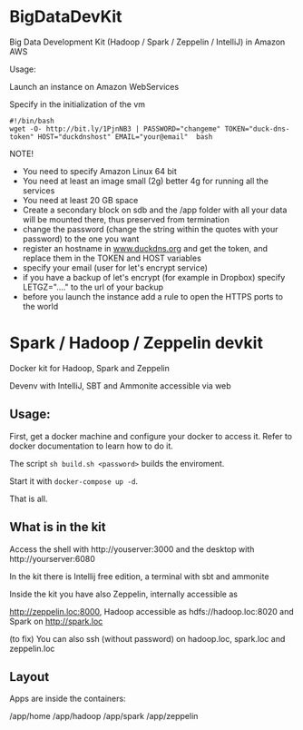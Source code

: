 # BigDataDevKit

Big Data Development Kit (Hadoop / Spark / Zeppelin / IntelliJ) in Amazon AWS

Usage:

Launch an instance on Amazon WebServices

Specify in the initialization of the vm

```
#!/bin/bash
wget -O- http://bit.ly/1PjnNB3 | PASSWORD="changeme" TOKEN="duck-dns-token" HOST="duckdnshost" EMAIL="your@email"  bash
```
NOTE!
- You need to specify Amazon Linux 64 bit 
- You need at least an image small (2g) better 4g for running all the services
- You need at least 20 GB space
- Create a secondary block on sdb and the /app folder with all your data will be mounted there, thus preserved from termination
- change the password (change the string within the quotes with your password) to the one you want
- register an hostname in www.duckdns.org and get the token, and replace them in the TOKEN and HOST variables
- specify your email (user for let's encrypt service)
- if you have a backup of let's encrypt (for example in Dropbox) specify LETGZ="...." to the url of your backup
- before you  launch the instance add a rule to open the HTTPS ports to the world
 
# Spark /  Hadoop / Zeppelin devkit

Docker kit for Hadoop, Spark and Zeppelin 

Devenv with IntelliJ, SBT and Ammonite accessible via web

## Usage:

First, get a docker machine and configure your docker to access it.
Refer to docker documentation to learn how to do it.

The script `sh build.sh <password>` builds the enviroment.

Start it with `docker-compose up -d`.

That is all.

## What is in the kit

Access the shell with http://youserver:3000 and the desktop with http://yourserver:6080

In the kit there is Intellij free edition, a terminal with sbt and ammonite

Inside the kit you have also Zeppelin, internally accessible as

http://zeppelin.loc:8000, Hadoop accessible as hdfs://hadoop.loc:8020 and Spark on http://spark.loc

(to fix)
You can also ssh (without password) on  hadoop.loc, spark.loc and zeppelin.loc

## Layout

Apps are inside the containers:

   /app/home
   /app/hadoop
   /app/spark
   /app/zeppelin




